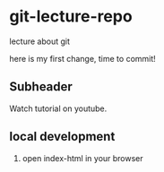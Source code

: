 # git-lecture-repo
lecture about git

here is my first change, time to commit! 

## Subheader 

Watch tutorial on youtube.

## local development
1. open index-html in your browser